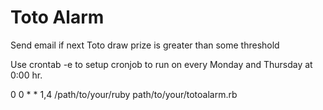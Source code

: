 

Toto Alarm
=============


Send email if next Toto draw prize is greater than some threshold


Use crontab -e to setup cronjob to run on every Monday and Thursday at 0:00 hr.


0 0 * * 1,4  /path/to/your/ruby  path/to/your/totoalarm.rb











